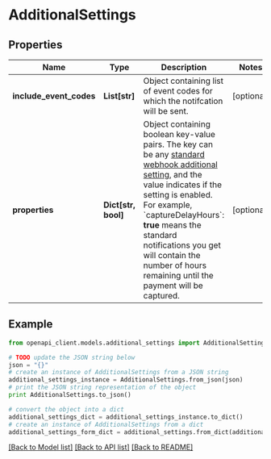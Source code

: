 # AdditionalSettings


## Properties
Name | Type | Description | Notes
------------ | ------------- | ------------- | -------------
**include_event_codes** | **List[str]** | Object containing list of event codes for which the notifcation will be sent.  | [optional] 
**properties** | **Dict[str, bool]** | Object containing boolean key-value pairs. The key can be any [standard webhook additional setting](https://docs.adyen.com/development-resources/webhooks/additional-settings), and the value indicates if the setting is enabled. For example, &#x60;captureDelayHours&#x60;: **true** means the standard notifications you get will contain the number of hours remaining until the payment will be captured. | [optional] 

## Example

```python
from openapi_client.models.additional_settings import AdditionalSettings

# TODO update the JSON string below
json = "{}"
# create an instance of AdditionalSettings from a JSON string
additional_settings_instance = AdditionalSettings.from_json(json)
# print the JSON string representation of the object
print AdditionalSettings.to_json()

# convert the object into a dict
additional_settings_dict = additional_settings_instance.to_dict()
# create an instance of AdditionalSettings from a dict
additional_settings_form_dict = additional_settings.from_dict(additional_settings_dict)
```
[[Back to Model list]](../README.md#documentation-for-models) [[Back to API list]](../README.md#documentation-for-api-endpoints) [[Back to README]](../README.md)



